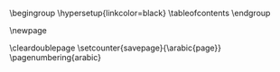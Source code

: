 \begingroup
\hypersetup{linkcolor=black}
\tableofcontents
\endgroup

\newpage

\cleardoublepage
\setcounter{savepage}{\arabic{page}}
\pagenumbering{arabic}
